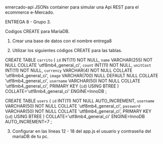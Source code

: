emercado-api
JSONs container para simular una Api REST para el ecommerce e-Mercado.


ENTREGA 8 - Grupo 3.

Codigos CREATE para MaríaDB.

1. Crear una base de datos con el nombre entrega8

2. Utilizar los siguientes códigos CREATE para las tablas.

CREATE TABLE `carrito` (
	`id` INT(11) NOT NULL,
	`name` VARCHAR(255) NOT NULL COLLATE 'utf8mb4_general_ci',
	`count` INT(11) NOT NULL,
	`unitCost` INT(11) NOT NULL,
	`currency` VARCHAR(4) NOT NULL COLLATE 'utf8mb4_general_ci',
	`image` VARCHAR(700) NULL DEFAULT NULL COLLATE 'utf8mb4_general_ci',
	`username` VARCHAR(50) NOT NULL COLLATE 'utf8mb4_general_ci',
	PRIMARY KEY (`id`) USING BTREE
)
COLLATE='utf8mb4_general_ci'
ENGINE=InnoDB
;

CREATE TABLE `users` (
	`id` INT(11) NOT NULL AUTO_INCREMENT,
	`username` VARCHAR(50) NOT NULL COLLATE 'utf8mb4_general_ci',
	`password` VARCHAR(50) NOT NULL COLLATE 'utf8mb4_general_ci',
	PRIMARY KEY (`id`) USING BTREE
)
COLLATE='utf8mb4_general_ci'
ENGINE=InnoDB
AUTO_INCREMENT=7
;

3. Configurar en las líneas 12 - 18 del app.js el usuario y contraseña del mariaDB de tu pc.